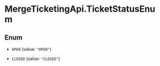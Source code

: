# MergeTicketingApi.TicketStatusEnum

## Enum


* `OPEN` (value: `"OPEN"`)

* `CLOSED` (value: `"CLOSED"`)


